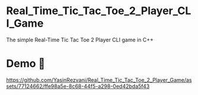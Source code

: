 # Real_Time_Tic_Tac_Toe_2_Player_CLI_Game
The simple Real-Time Tic Tac Toe 2 Player CLI game in C++
# Demo :tada:
https://github.com/YasinRezvani/Real_Time_Tic_Tac_Toe_2_Player_Game/assets/77124662/ffe98a5e-8c68-44f5-a298-0ed42bda5f43

